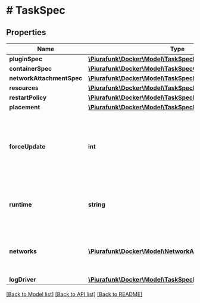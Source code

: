 # # TaskSpec

## Properties

Name | Type | Description | Notes
------------ | ------------- | ------------- | -------------
**pluginSpec** | [**\Piurafunk\Docker\Model\TaskSpecPluginSpec**](TaskSpecPluginSpec.md) |  | [optional] 
**containerSpec** | [**\Piurafunk\Docker\Model\TaskSpecContainerSpec**](TaskSpecContainerSpec.md) |  | [optional] 
**networkAttachmentSpec** | [**\Piurafunk\Docker\Model\TaskSpecNetworkAttachmentSpec**](TaskSpecNetworkAttachmentSpec.md) |  | [optional] 
**resources** | [**\Piurafunk\Docker\Model\TaskSpecResources**](TaskSpecResources.md) |  | [optional] 
**restartPolicy** | [**\Piurafunk\Docker\Model\TaskSpecRestartPolicy**](TaskSpecRestartPolicy.md) |  | [optional] 
**placement** | [**\Piurafunk\Docker\Model\TaskSpecPlacement**](TaskSpecPlacement.md) |  | [optional] 
**forceUpdate** | **int** | A counter that triggers an update even if no relevant parameters have been changed. | [optional] 
**runtime** | **string** | Runtime is the type of runtime specified for the task executor. | [optional] 
**networks** | [**\Piurafunk\Docker\Model\NetworkAttachmentConfig[]**](NetworkAttachmentConfig.md) | Specifies which networks the service should attach to. | [optional] 
**logDriver** | [**\Piurafunk\Docker\Model\TaskSpecLogDriver**](TaskSpecLogDriver.md) |  | [optional] 

[[Back to Model list]](../../README.md#documentation-for-models) [[Back to API list]](../../README.md#documentation-for-api-endpoints) [[Back to README]](../../README.md)


